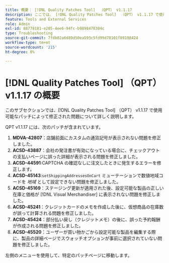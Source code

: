 ```yaml
---
title: 概要： [!DNL Quality Patches Tool]  （QPT） v1.1.17
description: ここでは、 [!DNL Quality Patches Tool]  （QPT） v1.1.17 で使用可能なパッチによって修正された問題について詳しく説明します。
feature: Tools and External Services
role: Admin
exl-id: 88778181-e205-4ee6-94fc-b9898470384c
type: Troubleshooting
source-git-commit: 7fdb02a6d89d50ea593c5fd99d78101f89198424
workflow-type: tm+mt
source-wordcount: '215'
ht-degree: 0%

---
```


# [!DNL Quality Patches Tool] （QPT） v1.1.17 の概要

このサブセクションでは、[!DNL Quality Patches Tool] （QPT） v1.1.17 で使用可能なパッチによって修正された問題について詳しく説明します。

QPT v1.1.17 には、次のパッチが含まれています。

1. **MDVA-42807**：店舗前面にカスタムの通貨記号が表示されない問題を修正しました。
1. **ACSD-43887**：会社の発注書が有効になっている場合に、チェックアウトの支払いページに誤った詳細が表示される問題を修正しました。
1. **ACSD-44591**:CAPTCHA の確認なしに注文したときに発生するエラーを修正します。
1. **ACSD-45143**:`setShippingAddressesOnCart` ミューテーションで数値地域コードを *地域* として設定できない問題を修正しました。
1. **ACSD-45169**：ステージング更新が適用された後、設定可能な製品の正しい在庫と価格が [!DNL Visual Merchandiser] に表示されない問題を修正しました。
1. **ACSD-45241**：クレジットカードのメモを作成した後に、仮想商品の在庫数が誤って計算される問題を修正しました。
1. **ACSD-45424**：部分払い戻し（クレジットメモ）の後に、誤った予約報酬が作成される問題を修正しました。
1. **ACSD-45520**：ユーザーが買い物かごから設定可能な製品を編集する際に、製品の詳細ページでスウォッチオプションが事前に選択されていない問題を修正しました。

左側のメニューを使用して、特定のパッチページに移動します。

